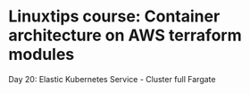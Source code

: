 # Linuxtips course: Container architecture on AWS terraform modules

Day 20: Elastic Kubernetes Service - Cluster full Fargate 
